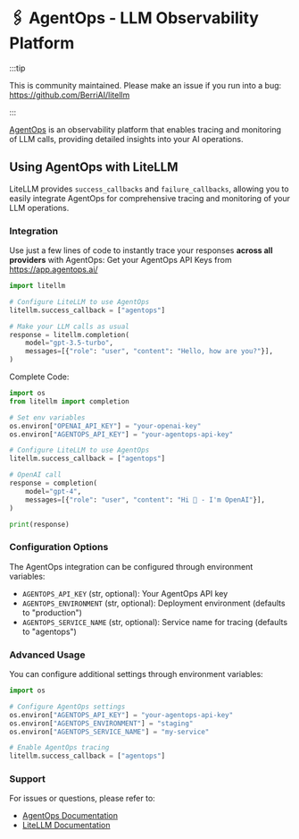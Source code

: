 # 🖇️ AgentOps - LLM Observability Platform

:::tip

This is community maintained. Please make an issue if you run into a bug:
https://github.com/BerriAI/litellm

:::

[AgentOps](https://docs.agentops.ai) is an observability platform that enables tracing and monitoring of LLM calls, providing detailed insights into your AI operations.

## Using AgentOps with LiteLLM

LiteLLM provides `success_callbacks` and `failure_callbacks`, allowing you to easily integrate AgentOps for comprehensive tracing and monitoring of your LLM operations.

### Integration

Use just a few lines of code to instantly trace your responses **across all providers** with AgentOps:
Get your AgentOps API Keys from https://app.agentops.ai/
```python
import litellm

# Configure LiteLLM to use AgentOps
litellm.success_callback = ["agentops"]

# Make your LLM calls as usual
response = litellm.completion(
    model="gpt-3.5-turbo",
    messages=[{"role": "user", "content": "Hello, how are you?"}],
)
```

Complete Code:

```python
import os
from litellm import completion

# Set env variables
os.environ["OPENAI_API_KEY"] = "your-openai-key"
os.environ["AGENTOPS_API_KEY"] = "your-agentops-api-key"

# Configure LiteLLM to use AgentOps
litellm.success_callback = ["agentops"]

# OpenAI call
response = completion(
    model="gpt-4",
    messages=[{"role": "user", "content": "Hi 👋 - I'm OpenAI"}],
)

print(response)
```

### Configuration Options

The AgentOps integration can be configured through environment variables:

- `AGENTOPS_API_KEY` (str, optional): Your AgentOps API key
- `AGENTOPS_ENVIRONMENT` (str, optional): Deployment environment (defaults to "production")
- `AGENTOPS_SERVICE_NAME` (str, optional): Service name for tracing (defaults to "agentops")

### Advanced Usage

You can configure additional settings through environment variables:

```python
import os

# Configure AgentOps settings
os.environ["AGENTOPS_API_KEY"] = "your-agentops-api-key"
os.environ["AGENTOPS_ENVIRONMENT"] = "staging"
os.environ["AGENTOPS_SERVICE_NAME"] = "my-service"

# Enable AgentOps tracing
litellm.success_callback = ["agentops"]
```

### Support

For issues or questions, please refer to:
- [AgentOps Documentation](https://docs.agentops.ai)
- [LiteLLM Documentation](https://docs.litellm.ai) 